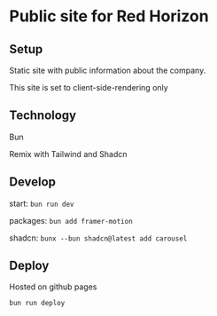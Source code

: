 # Public site for Red Horizon

## Setup
Static site with public information about the company.

This site is set to client-side-rendering only

## Technology
Bun

Remix with Tailwind and Shadcn

## Develop
start: 
`bun run dev`

packages: 
`bun add framer-motion`

shadcn: 
`bunx --bun shadcn@latest add carousel`

## Deploy
Hosted on github pages

`bun run deploy`